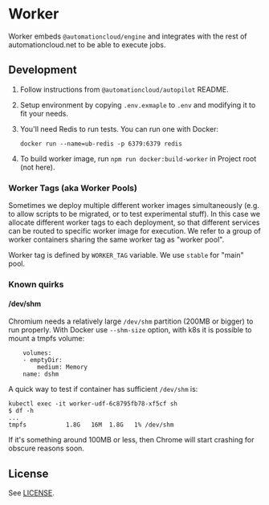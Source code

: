 # Worker

Worker embeds `@automationcloud/engine` and integrates with the rest of automationcloud.net to be able to execute jobs.

## Development

1. Follow instructions from `@automationcloud/autopilot` README.

2. Setup environment by copying `.env.exmaple` to `.env` and modifying it to fit your needs.

3. You'll need Redis to run tests. You can run one with Docker:

    ```
    docker run --name=ub-redis -p 6379:6379 redis
    ```

4. To build worker image, run `npm run docker:build-worker` in Project root (not here).

### Worker Tags (aka Worker Pools)

Sometimes we deploy multiple different worker images simultaneously (e.g. to allow scripts to be migrated, or to test experimental stuff). In this case we allocate different worker tags to each deployment, so that different services can be routed to specific worker image for execution. We refer to a group of worker containers sharing the same worker tag as "worker pool".

Worker tag is defined by `WORKER_TAG` variable. We use `stable` for "main" pool.

### Known quirks

#### /dev/shm

Chromium needs a relatively large `/dev/shm` partition (200MB or bigger) to run properly. With Docker use `--shm-size` option, with k8s it is possible to mount a tmpfs volume:

```
    volumes:
    - emptyDir:
        medium: Memory
    name: dshm
```

A quick way to test if container has sufficient `/dev/shm` is:

```
kubectl exec -it worker-udf-6c8795fb78-xf5cf sh
$ df -h
...
tmpfs           1.8G   16M  1.8G   1% /dev/shm
```

If it's something around 100MB or less, then Chrome will start crashing for obscure reasons soon.

## License

See [LICENSE](LICENSE.md).
